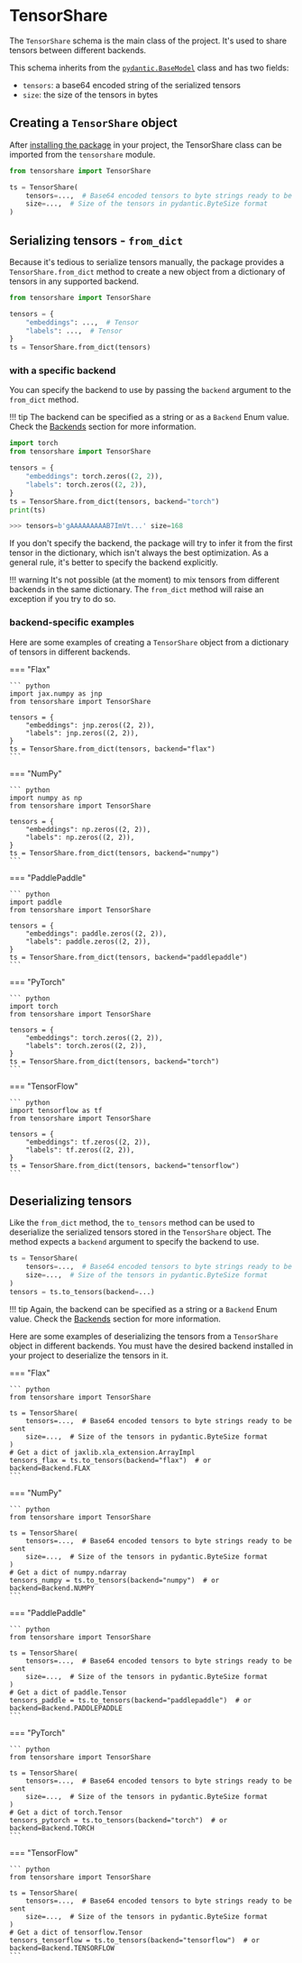 # TensorShare

The `TensorShare` schema is the main class of the project. It's used to share tensors between different backends.

This schema inherits from the [`pydantic.BaseModel`](https://docs.pydantic.dev/latest/usage/models/#basic-model-usage) 
class and has two fields:

* `tensors`: a base64 encoded string of the serialized tensors
* `size`: the size of the tensors in bytes

## Creating a `TensorShare` object

After [installing the package](../installation) in your project, the TensorShare class can be imported from the
`tensorshare` module.

```python
from tensorshare import TensorShare

ts = TensorShare(
    tensors=...,  # Base64 encoded tensors to byte strings ready to be sent
    size=...,  # Size of the tensors in pydantic.ByteSize format
)
```

## Serializing tensors - `from_dict`

Because it's tedious to serialize tensors manually, the package provides a `TensorShare.from_dict` method to create
a new object from a dictionary of tensors in any supported backend.

```python
from tensorshare import TensorShare

tensors = {
    "embeddings": ...,  # Tensor
    "labels": ...,  # Tensor
}
ts = TensorShare.from_dict(tensors)
```

### with a specific backend

You can specify the backend to use by passing the `backend` argument to the `from_dict` method.

!!! tip
    The backend can be specified as a string or as a `Backend` Enum value. Check the [Backends](../usage/backends) section
    for more information.

```python
import torch
from tensorshare import TensorShare

tensors = {
    "embeddings": torch.zeros((2, 2)),
    "labels": torch.zeros((2, 2)),
}
ts = TensorShare.from_dict(tensors, backend="torch")
print(ts)

>>> tensors=b'gAAAAAAAAAB7ImVt...' size=168
```

If you don't specify the backend, the package will try to infer it from the first tensor in the dictionary, which
isn't always the best optimization. As a general rule, it's better to specify the backend explicitly.

!!! warning
    It's not possible (at the moment) to mix tensors from different backends in the same dictionary.
    The `from_dict` method will raise an exception if you try to do so.

### backend-specific examples

Here are some examples of creating a `TensorShare` object from a dictionary of tensors in different backends.

=== "Flax"

    ``` python
    import jax.numpy as jnp
    from tensorshare import TensorShare

    tensors = {
        "embeddings": jnp.zeros((2, 2)),
        "labels": jnp.zeros((2, 2)),
    }
    ts = TensorShare.from_dict(tensors, backend="flax")
    ```

=== "NumPy"

    ``` python
    import numpy as np
    from tensorshare import TensorShare

    tensors = {
        "embeddings": np.zeros((2, 2)),
        "labels": np.zeros((2, 2)),
    }
    ts = TensorShare.from_dict(tensors, backend="numpy")
    ```

=== "PaddlePaddle"

    ``` python
    import paddle
    from tensorshare import TensorShare

    tensors = {
        "embeddings": paddle.zeros((2, 2)),
        "labels": paddle.zeros((2, 2)),
    }
    ts = TensorShare.from_dict(tensors, backend="paddlepaddle")
    ```

=== "PyTorch"

    ``` python
    import torch
    from tensorshare import TensorShare

    tensors = {
        "embeddings": torch.zeros((2, 2)),
        "labels": torch.zeros((2, 2)),
    }
    ts = TensorShare.from_dict(tensors, backend="torch")
    ```

=== "TensorFlow"

    ``` python
    import tensorflow as tf
    from tensorshare import TensorShare

    tensors = {
        "embeddings": tf.zeros((2, 2)),
        "labels": tf.zeros((2, 2)),
    }
    ts = TensorShare.from_dict(tensors, backend="tensorflow")
    ```

## Deserializing tensors

Like the `from_dict` method, the `to_tensors` method can be used to deserialize the serialized tensors
stored in the `TensorShare` object. The method expects a `backend` argument to specify the backend to use.

``` python
ts = TensorShare(
    tensors=...,  # Base64 encoded tensors to byte strings ready to be sent
    size=...,  # Size of the tensors in pydantic.ByteSize format
)
tensors = ts.to_tensors(backend=...)
```

!!! tip
    Again, the backend can be specified as a string or a `Backend` Enum value.
    Check the [Backends](../usage/backends) section for more information.

Here are some examples of deserializing the tensors from a `TensorShare` object in different backends.
You must have the desired backend installed in your project to deserialize the tensors in it.

=== "Flax"

    ``` python
    from tensorshare import TensorShare

    ts = TensorShare(
        tensors=...,  # Base64 encoded tensors to byte strings ready to be sent
        size=...,  # Size of the tensors in pydantic.ByteSize format
    )
    # Get a dict of jaxlib.xla_extension.ArrayImpl
    tensors_flax = ts.to_tensors(backend="flax")  # or backend=Backend.FLAX
    ```

=== "NumPy"

    ``` python
    from tensorshare import TensorShare

    ts = TensorShare(
        tensors=...,  # Base64 encoded tensors to byte strings ready to be sent
        size=...,  # Size of the tensors in pydantic.ByteSize format
    )
    # Get a dict of numpy.ndarray
    tensors_numpy = ts.to_tensors(backend="numpy")  # or backend=Backend.NUMPY
    ```

=== "PaddlePaddle"

    ``` python
    from tensorshare import TensorShare

    ts = TensorShare(
        tensors=...,  # Base64 encoded tensors to byte strings ready to be sent
        size=...,  # Size of the tensors in pydantic.ByteSize format
    )
    # Get a dict of paddle.Tensor
    tensors_paddle = ts.to_tensors(backend="paddlepaddle")  # or backend=Backend.PADDLEPADDLE
    ```

=== "PyTorch"

    ``` python
    from tensorshare import TensorShare

    ts = TensorShare(
        tensors=...,  # Base64 encoded tensors to byte strings ready to be sent
        size=...,  # Size of the tensors in pydantic.ByteSize format
    )
    # Get a dict of torch.Tensor
    tensors_pytorch = ts.to_tensors(backend="torch")  # or backend=Backend.TORCH
    ```

=== "TensorFlow"

    ``` python
    from tensorshare import TensorShare

    ts = TensorShare(
        tensors=...,  # Base64 encoded tensors to byte strings ready to be sent
        size=...,  # Size of the tensors in pydantic.ByteSize format
    )
    # Get a dict of tensorflow.Tensor
    tensors_tensorflow = ts.to_tensors(backend="tensorflow")  # or backend=Backend.TENSORFLOW
    ```
